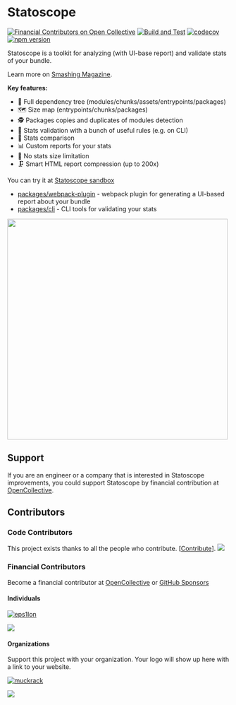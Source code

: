 # Statoscope

[![Financial Contributors on Open Collective](https://opencollective.com/statoscope/all/badge.svg?label=financial+contributors)](https://opencollective.com/statoscope) [![Build and Test](https://github.com/statoscope/statoscope/actions/workflows/ci.yml/badge.svg)](https://github.com/statoscope/statoscope/actions/workflows/ci.yml)
[![codecov](https://codecov.io/gh/statoscope/statoscope/branch/master/graph/badge.svg?token=0FB85kXcPz)](https://codecov.io/gh/statoscope/statoscope)
[![npm version](https://badge.fury.io/js/%40statoscope%2Fwebpack-plugin.svg)](https://badge.fury.io/js/%40statoscope%2Fwebpack-plugin)

Statoscope is a toolkit for analyzing (with UI-base report) and validate stats of your bundle.

Learn more on [Smashing Magazine](https://www.smashingmagazine.com/2022/02/statoscope-course-intensive-therapy-bundle/).

**Key features:**

- 🌳 Full dependency tree (modules/chunks/assets/entrypoints/packages)
- 🗺 Size map (entrypoints/chunks/packages)
- 🕵️ Packages copies and duplicates of modules detection
- 🧪 Stats validation with a bunch of useful rules (e.g. on CLI)
- 🔄 Stats comparison
- 📊 Custom reports for your stats
- 🐘 No stats size limitation
- 🗜 Smart HTML report compression (up to 200x)

You can try it at [Statoscope sandbox](https://statoscope.tech)

- [packages/webpack-plugin](packages/webpack-plugin) - webpack plugin for generating a UI-based report about your bundle
- [packages/cli](packages/cli) - CLI tools for validating your stats

<img src="packages/webpack-ui/docs/dashboard.png" width="500px"/>

## Support

If you are an engineer or a company that is interested in Statoscope improvements, you could support Statoscope by
financial contribution at [OpenCollective](https://opencollective.com/statoscope).

## Contributors

### Code Contributors

This project exists thanks to all the people who contribute. [[Contribute](CONTRIBUTING.md)].
<a href="https://github.com/undefined/undefined/graphs/contributors"><img src="https://opencollective.com/statoscope/contributors.svg?width=890&button=false" /></a>

### Financial Contributors

Become a financial contributor at [OpenCollective](https://opencollective.com/statoscope/contribute) or [GitHub Sponsors](https://github.com/sponsors/statoscope)

#### Individuals

[![eps1lon](https://avatars.githubusercontent.com/u/12292047?s=60&v=4)](https://github.com/eps1lon)

<a href="https://opencollective.com/statoscope"><img src="https://opencollective.com/statoscope/individuals.svg?width=890"></a>

#### Organizations

Support this project with your organization. Your logo will show up here with a link to your website.

[![muckrack](https://avatars.githubusercontent.com/u/2212508?s=60&v=4)](https://github.com/muckrack)

<a href="https://opencollective.com/statoscope"><img src="https://opencollective.com/statoscope/organizations.svg?width=890"></a>
